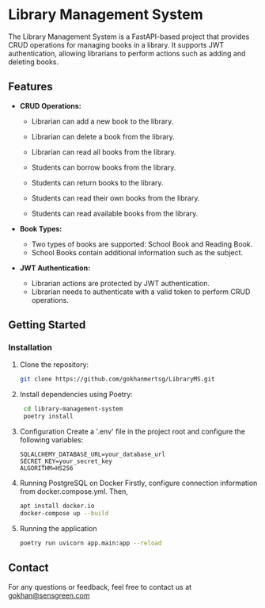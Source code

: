 # Library Management System

The Library Management System is a FastAPI-based project that provides CRUD operations for managing books in a library. It supports JWT authentication, allowing librarians to perform actions such as adding and deleting books.

## Features

- **CRUD Operations:**
  - Librarian can add a new book to the library.
  - Librarian can delete a book from the library.
  - Librarian can read all books from the library.
    
  - Students can borrow books from the library.
  - Students can return books to the library.
  - Students can read their own books from the library.
  - Students can read available books from the library.

- **Book Types:**
  - Two types of books are supported: School Book and Reading Book.
  - School Books contain additional information such as the subject.

- **JWT Authentication:**
  - Librarian actions are protected by JWT authentication.
  - Librarian needs to authenticate with a valid token to perform CRUD operations.

## Getting Started

### Installation

1. Clone the repository:
   ```bash
   git clone https://github.com/gokhanmertsg/LibraryMS.git

2. Install dependencies using Poetry:
   ```bash
    cd library-management-system
    poetry install
3. Configuration
   Create a '.env' file in the project root and configure the following variables:
   ```
   SQLALCHEMY_DATABASE_URL=your_database_url
   SECRET_KEY=your_secret_key
   ALGORITHM=HS256   
4. Running PostgreSQL on Docker
   Firstly, configure connection information from docker.compose.yml. Then,
   ```bash
   apt install docker.io
   docker-compose up --build

6. Running the application
   ```bash
   poetry run uvicorn app.main:app --reload

## Contact
For any questions or feedback, feel free to contact us at gokhan@sensgreen.com
